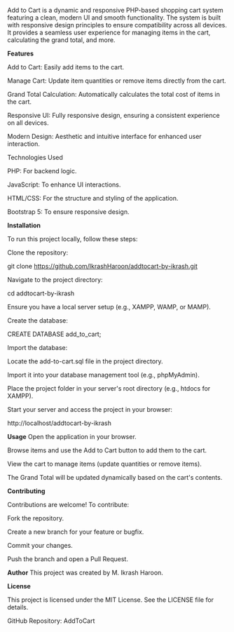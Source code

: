 Add to Cart is a dynamic and responsive PHP-based shopping cart system featuring a clean, modern UI and smooth functionality. The system is built with responsive design principles to ensure compatibility across all devices. It provides a seamless user experience for managing items in the cart, calculating the grand total, and more.

**Features**

Add to Cart: Easily add items to the cart.

Manage Cart: Update item quantities or remove items directly from the cart.

Grand Total Calculation: Automatically calculates the total cost of items in the cart.

Responsive UI: Fully responsive design, ensuring a consistent experience on all devices.

Modern Design: Aesthetic and intuitive interface for enhanced user interaction.

Technologies Used

PHP: For backend logic.

JavaScript: To enhance UI interactions.

HTML/CSS: For the structure and styling of the application.

Bootstrap 5: To ensure responsive design.

**Installation**

To run this project locally, follow these steps:

Clone the repository:

git clone https://github.com/IkrashHaroon/addtocart-by-ikrash.git

Navigate to the project directory:

cd addtocart-by-ikrash

Ensure you have a local server setup (e.g., XAMPP, WAMP, or MAMP).

Create the database:

CREATE DATABASE add_to_cart;

Import the database:

Locate the add-to-cart.sql file in the project directory.

Import it into your database management tool (e.g., phpMyAdmin).

Place the project folder in your server's root directory (e.g., htdocs for XAMPP).

Start your server and access the project in your browser:

http://localhost/addtocart-by-ikrash

**Usage**
Open the application in your browser.

Browse items and use the Add to Cart button to add them to the cart.

View the cart to manage items (update quantities or remove items).

The Grand Total will be updated dynamically based on the cart's contents.

**Contributing**

Contributions are welcome! To contribute:

Fork the repository.

Create a new branch for your feature or bugfix.

Commit your changes.

Push the branch and open a Pull Request.

**Author**
This project was created by M. Ikrash Haroon.

**License**

This project is licensed under the MIT License. See the LICENSE file for details.

GitHub Repository: AddToCart

